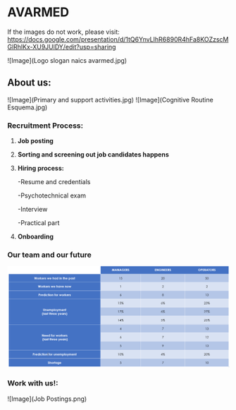 #                                                                               AVARMED

If the images do not work, please visit: https://docs.google.com/presentation/d/1tQ6YnvLIhR6890R4hFa8KOZzscMGlRhlKx-XU9JUlDY/edit?usp=sharing

![Image](Logo slogan naics avarmed.jpg)

## About us:
![Image](Primary and support activities.jpg)
![Image](Cognitive Routine Esquema.jpg)


### Recruitment Process:

1) **Job posting**

2) **Sorting and screening out job candidates happens**

3) **Hiring process:**

   -Resume and credentials

   -Psychotechnical exam 

   -Interview

   -Practical part

4) **Onboarding**


### Our team and our future
![Image](predictionworkers.PNG)



### Work with us!:  
![Image](Job Postings.png)
